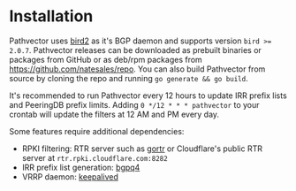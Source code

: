 # Installation

Pathvector uses [bird2](https://gitlab.nic.cz/labs/bird/) as it's BGP daemon and supports version `bird >= 2.0.7`. Pathvector releases can be downloaded as prebuilt binaries or packages from GitHub or as deb/rpm packages from https://github.com/natesales/repo. You can also build Pathvector from source by cloning the repo and running `go generate && go build`.

It's recommended to run Pathvector every 12 hours to update IRR prefix lists and PeeringDB prefix limits. Adding `0 */12 * * * pathvector` to your crontab will update the filters at 12 AM and PM every day.

Some features require additional dependencies:

- RPKI filtering: RTR server such as [gortr](https://github.com/cloudflare/gortr) or Cloudflare's public RTR server at `rtr.rpki.cloudflare.com:8282`
- IRR prefix list generation: [bgpq4](https://github.com/bgp/bgpq4)
- VRRP daemon: [keepalived](https://github.com/acassen/keepalived)
